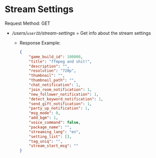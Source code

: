 # Stream Settings

Request Method: GET

* */users/`userID`/stream-settings* = Get info about the stream settings
  * Response Example:

    ```json
    {
        "game_build_id": 100000,
        "title": "ffmpeg and shit!",
        "description": "",
        "resolution": "720p",
        "thumbnail": "",
        "thumbnail_path": "",
        "chat_notification": 1,
        "join_room_notification": 1,
        "new_follower_notification": 1,
        "detect_keyword_notification": 1,
        "send_gift_notification": 1,
        "party_up_notification": 1,
        "msg_mode": 0,
        "add_bgm": 1,
        "voice_command": false,
        "package_name": "",
        "streaming_lang": "en",
        "setting_list": [],
        "tag_uniq": "",
        "stream_start_msg": ""
    }
    ```
